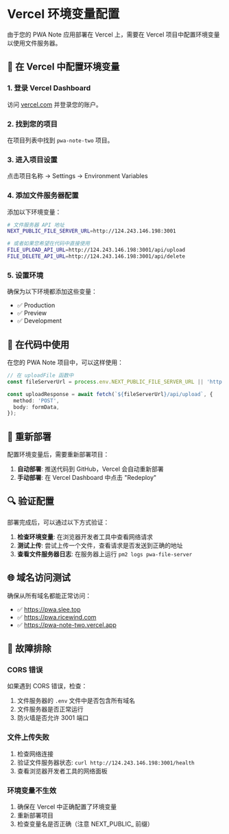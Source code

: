 # Vercel 环境变量配置

由于您的 PWA Note 应用部署在 Vercel 上，需要在 Vercel 项目中配置环境变量以使用文件服务器。

## 🔧 在 Vercel 中配置环境变量

### 1. 登录 Vercel Dashboard

访问 [vercel.com](https://vercel.com) 并登录您的账户。

### 2. 找到您的项目

在项目列表中找到 `pwa-note-two` 项目。

### 3. 进入项目设置

点击项目名称 → Settings → Environment Variables

### 4. 添加文件服务器配置

添加以下环境变量：

```bash
# 文件服务器 API 地址
NEXT_PUBLIC_FILE_SERVER_URL=http://124.243.146.198:3001

# 或者如果您希望在代码中直接使用
FILE_UPLOAD_API_URL=http://124.243.146.198:3001/api/upload
FILE_DELETE_API_URL=http://124.243.146.198:3001/api/delete
```

### 5. 设置环境

确保为以下环境都添加这些变量：
- ✅ Production
- ✅ Preview  
- ✅ Development

## 📝 在代码中使用

在您的 PWA Note 项目中，可以这样使用：

```typescript
// 在 uploadFile 函数中
const fileServerUrl = process.env.NEXT_PUBLIC_FILE_SERVER_URL || 'http://124.243.146.198:3001';

const uploadResponse = await fetch(`${fileServerUrl}/api/upload`, {
  method: 'POST',
  body: formData,
});
```

## 🚀 重新部署

配置环境变量后，需要重新部署项目：

1. **自动部署**: 推送代码到 GitHub，Vercel 会自动重新部署
2. **手动部署**: 在 Vercel Dashboard 中点击 "Redeploy"

## 🔍 验证配置

部署完成后，可以通过以下方式验证：

1. **检查环境变量**: 在浏览器开发者工具中查看网络请求
2. **测试上传**: 尝试上传一个文件，查看请求是否发送到正确的地址
3. **查看文件服务器日志**: 在服务器上运行 `pm2 logs pwa-file-server`

## 🌐 域名访问测试

确保从所有域名都能正常访问：

- ✅ https://pwa.slee.top
- ✅ https://pwa.ricewind.com  
- ✅ https://pwa-note-two.vercel.app

## 🐛 故障排除

### CORS 错误
如果遇到 CORS 错误，检查：
1. 文件服务器的 `.env` 文件中是否包含所有域名
2. 文件服务器是否正常运行
3. 防火墙是否允许 3001 端口

### 文件上传失败
1. 检查网络连接
2. 验证文件服务器状态: `curl http://124.243.146.198:3001/health`
3. 查看浏览器开发者工具的网络面板

### 环境变量不生效
1. 确保在 Vercel 中正确配置了环境变量
2. 重新部署项目
3. 检查变量名是否正确（注意 NEXT_PUBLIC_ 前缀）
